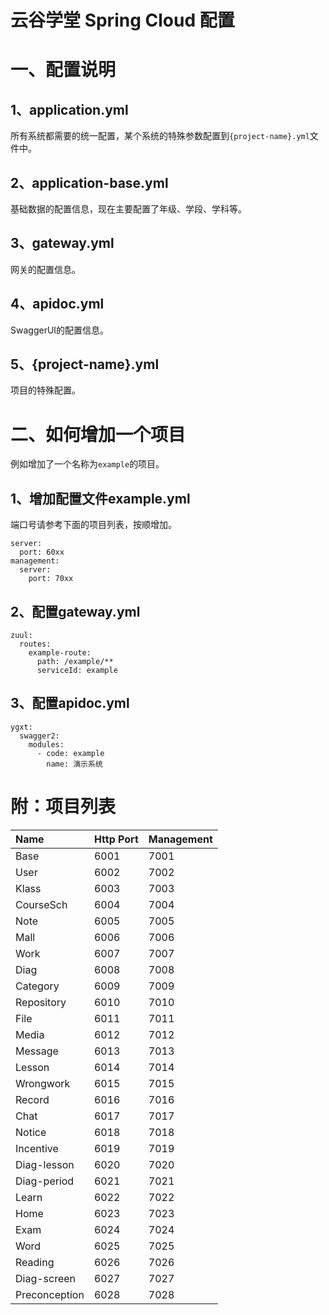 云谷学堂 Spring Cloud 配置
===============

# 一、配置说明

## 1、application.yml

所有系统都需要的统一配置，某个系统的特殊参数配置到`{project-name}.yml`文件中。

## 2、application-base.yml

基础数据的配置信息，现在主要配置了年级、学段、学科等。

## 3、gateway.yml

网关的配置信息。

## 4、apidoc.yml

SwaggerUI的配置信息。

## 5、{project-name}.yml

项目的特殊配置。

# 二、如何增加一个项目

例如增加了一个名称为`example`的项目。

## 1、增加配置文件example.yml

端口号请参考下面的项目列表，按顺增加。

```
server:
  port: 60xx
management:
  server:
    port: 70xx
```

## 2、配置gateway.yml

```
zuul:
  routes:
    example-route:
      path: /example/**
      serviceId: example
```

## 3、配置apidoc.yml

```
ygxt:
  swagger2:
    modules:
      - code: example
        name: 演示系统
```

# 附：项目列表

|Name       |Http Port |Management|
|:----------|:---------|:---------|
|Base       |6001      |7001      |
|User       |6002      |7002      |
|Klass      |6003      |7003      |
|CourseSch  |6004      |7004      |
|Note       |6005      |7005      |
|Mall       |6006      |7006      |
|Work       |6007      |7007      |
|Diag       |6008      |7008      |
|Category   |6009      |7009      |
|Repository |6010      |7010      |
|File       |6011      |7011      |
|Media      |6012      |7012      |
|Message    |6013      |7013      |
|Lesson     |6014      |7014      |
|Wrongwork  |6015      |7015      |
|Record     |6016      |7016      |
|Chat       |6017      |7017      |
|Notice     |6018      |7018      |
|Incentive  |6019      |7019      |
|Diag-lesson|6020      |7020      |
|Diag-period|6021      |7021      |
|Learn      |6022      |7022      |
|Home       |6023      |7023      |
|Exam       |6024      |7024      |
|Word       |6025      |7025      |
|Reading    |6026      |7026      |
|Diag-screen|6027      |7027      |
|Preconception|6028      |7028      |
